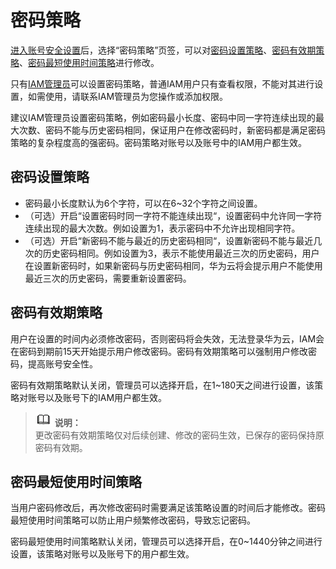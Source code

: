 # 密码策略<a name="iam_01_0607"></a>

[进入账号安全设置](账号安全设置概述.md#zh-cn_topic_0179263545_section113256158575)后，选择“密码策略”页签，可以对[密码设置策略](#zh-cn_topic_0176803439_section222481512916)、[密码有效期策略](#zh-cn_topic_0176803439_section104571219917)、[密码最短使用时间策略](#zh-cn_topic_0176803439_section86671628898)进行修改。

只有[IAM管理员](https://support.huaweicloud.com/usermanual-iam/zh-cn_topic_0079496985.html)可以设置密码策略，普通IAM用户只有查看权限，不能对其进行设置，如需使用，请联系IAM管理员为您操作或添加权限。

建议IAM管理员设置密码策略，例如密码最小长度、密码中同一字符连续出现的最大次数、密码不能与历史密码相同，保证用户在修改密码时，新密码都是满足密码策略的复杂程度高的强密码。密码策略对账号以及账号中的IAM用户都生效。

## 密码设置策略<a name="zh-cn_topic_0176803439_section222481512916"></a>

-   密码最小长度默认为6个字符，可以在6\~32个字符之间设置。
-   （可选）开启“设置密码时同一字符不能连续出现“，设置密码中允许同一字符连续出现的最大次数。例如设置为1，表示密码中不允许出现相同字符。
-   （可选）开启“新密码不能与最近的历史密码相同“，设置新密码不能与最近几次的历史密码相同。例如设置为3，表示不能使用最近三次的历史密码，用户在设置新密码时，如果新密码与历史密码相同，华为云将会提示用户不能使用最近三次的历史密码，需要重新设置密码。

## 密码有效期策略<a name="zh-cn_topic_0176803439_section104571219917"></a>

用户在设置的时间内必须修改密码，否则密码将会失效，无法登录华为云，IAM会在密码到期前15天开始提示用户修改密码。密码有效期策略可以强制用户修改密码，提高账号安全性。

密码有效期策略默认关闭，管理员可以选择开启，在1\~180天之间进行设置，该策略对账号以及账号下的IAM用户都生效。

>![](public_sys-resources/icon-note.gif) **说明：**   
>更改密码有效期策略仅对后续创建、修改的密码生效，已保存的密码保持原密码有效期。  

## 密码最短使用时间策略<a name="zh-cn_topic_0176803439_section86671628898"></a>

当用户密码修改后，再次修改密码时需要满足该策略设置的时间后才能修改。密码最短使用时间策略可以防止用户频繁修改密码，导致忘记密码。

密码最短使用时间策略默认关闭，管理员可以选择开启，在0\~1440分钟之间进行设置，该策略对账号以及账号下的用户都生效。

